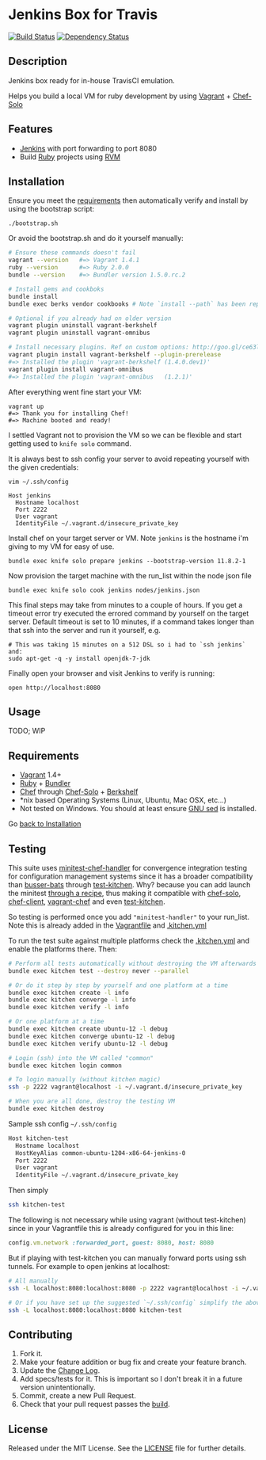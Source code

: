 # Jenkins Box for Travis

[![Build Status][BS img]][Build Status]
[![Dependency Status][DS img]][Dependency Status]

## Description

Jenkins box ready for in-house TravisCI emulation.

Helps you build a local VM for ruby development by using [Vagrant][] + [Chef-Solo][]

## Features

- [Jenkins][] with port forwarding to port 8080
- Build [Ruby][] projects using [RVM][]

## Installation

Ensure you meet the [requirements](#requirements) then automatically verify and install by using the bootstrap script:

    ./bootstrap.sh

Or avoid the bootstrap.sh and do it yourself manually:

```sh
# Ensure these commands doesn't fail
vagrant --version   #=> Vagrant 1.4.1
ruby --version      #=> Ruby 2.0.0
bundle --version    #=> Bundler version 1.5.0.rc.2

# Install gems and cookboks
bundle install
bundle exec berks vendor cookbooks # Note `install --path` has been replaced with `vendor` as of berkshelf >= 3

# Optional if you already had on older version
vagrant plugin uninstall vagrant-berkshelf
vagrant plugin uninstall vagrant-omnibus

# Install necessary plugins. Ref on custom options: http://goo.gl/ce63lQ and http://goo.gl/gqMXbn
vagrant plugin install vagrant-berkshelf --plugin-prerelease
#=> Installed the plugin 'vagrant-berkshelf (1.4.0.dev1)'
vagrant plugin install vagrant-omnibus
#=> Installed the plugin 'vagrant-omnibus   (1.2.1)'
```

After everything went fine start your VM:

    vagrant up
    #=> Thank you for installing Chef!
    #=> Machine booted and ready!

I settled Vagrant not to provision the VM so we can be flexible and start getting used to `knife solo` command.

It is always best to ssh config your server to avoid repeating yourself with the given credentials:

    vim ~/.ssh/config

    Host jenkins
      Hostname localhost
      Port 2222
      User vagrant
      IdentityFile ~/.vagrant.d/insecure_private_key

Install chef on your target server or VM. Note `jenkins` is the hostname i'm giving to my VM for easy of use.

    bundle exec knife solo prepare jenkins --bootstrap-version 11.8.2-1

Now provision the target machine with the run_list within the node json file

    bundle exec knife solo cook jenkins nodes/jenkins.json

This final steps may take from minutes to a couple of hours. If you get a timeout error try executed the errored command by yourself on the target server. Default timeout is set to 10 minutes, if a command takes longer than that ssh into the server and run it yourself, e.g.

    # This was taking 15 minutes on a 512 DSL so i had to `ssh jenkins` and:
    sudo apt-get -q -y install openjdk-7-jdk

Finally open your browser and visit Jenkins to verify is running:

    open http://localhost:8080

## Usage

TODO; WIP

## Requirements

- [Vagrant][] 1.4+
- [Ruby][] + [Bundler][]
- [Chef][] through [Chef-Solo][] + [Berkshelf][]
- *nix based Operating Systems (Linux, Ubuntu, Mac OSX, etc...)
- Not tested on Windows. You should at least ensure [GNU sed][] is installed.

Go [back to Installation](#installation)

## Testing

This suite uses [minitest-chef-handler][] for convergence integration testing for configuration management systems since it has a broader compatibility than [busser-bats][] through [test-kitchen][]. Why? because you can add launch the minitest [through a recipe][minitest-chef-handler#usage], thus making it compatible with [chef-solo][Chef-Solo], [chef-client][], [vagrant-chef][] and even [test-kitchen][].

So testing is performed once you add `"minitest-handler"` to your run_list. Note this is already added in the [Vagrantfile](Vagrantfile#L49) and [.kitchen.yml](.kitchen.yml#L36)

To run the test suite against multiple platforms check the [.kitchen.yml](.kitchen.yml) and enable the platforms there.
Then:

```bash
# Perform all tests automatically without destroying the VM afterwards
bundle exec kitchen test --destroy never --parallel

# Or do it step by step by yourself and one platform at a time
bundle exec kitchen create -l info
bundle exec kitchen converge -l info
bundle exec kitchen verify -l info

# Or one platform at a time
bundle exec kitchen create ubuntu-12 -l debug
bundle exec kitchen converge ubuntu-12 -l debug
bundle exec kitchen verify ubuntu-12 -l debug

# Login (ssh) into the VM called "common"
bundle exec kitchen login common

# To login manually (without kitchen magic)
ssh -p 2222 vagrant@localhost -i ~/.vagrant.d/insecure_private_key

# When you are all done, destroy the testing VM
bundle exec kitchen destroy
```

Sample ssh config `~/.ssh/config`

```bash
Host kitchen-test
  Hostname localhost
  HostKeyAlias common-ubuntu-1204-x86-64-jenkins-0
  Port 2222
  User vagrant
  IdentityFile ~/.vagrant.d/insecure_private_key
```

Then simply

```bash
ssh kitchen-test
```

The following is not necessary while using vagrant (without test-kitchen) since in your Vagrantfile this is already configured for you in this line:

```ruby
config.vm.network :forwarded_port, guest: 8080, host: 8080
```

But if playing with test-kitchen you can manually forward ports using ssh tunnels. For example to open jenkins at localhost:

```bash
# All manually
ssh -L localhost:8080:localhost:8080 -p 2222 vagrant@localhost -i ~/.vagrant.d/insecure_private_key

# Or if you have set up the suggested `~/.ssh/config` simplify the above line into this:
ssh -L localhost:8080:localhost:8080 kitchen-test
```

## Contributing

1. Fork it.
2. Make your feature addition or bug fix and create your feature branch.
3. Update the [Change Log][].
3. Add specs/tests for it. This is important so I don't break it in a future version unintentionally.
4. Commit, create a new Pull Request.
5. Check that your pull request passes the [build][travis pull requests].

## License

Released under the MIT License. See the [LICENSE][] file for further details.


[Jenkins]:    http://jenkins-ci.org/
[Vagrant]:    http://www.vagrantup.com/
[Bundler]:    http://bundler.io/
[Chef]:       http://www.opscode.com/chef/
[Chef-Solo]:  http://docs.vagrantup.com/v2/provisioning/chef_solo.html
[Berkshelf]:  http://berkshelf.com/
[Ruby]:       http://www.ruby-lang.org/
[RVM]:        http://rvm.io/
[GNU sed]:    http://gnuwin32.sourceforge.net/packages/sed.htm
[LICENSE]: LICENSE.md

[Change Log]: CHANGELOG.md

<!-- [RubyGems]: https://rubygems.org/gems/jenkins_box -->
<!-- [Documentation]: http://rubydoc.info/gems/jenkins_box -->
[Source]: https://github.com/elgalu/jenkins_box
[Bugtracker]: https://github.com/elgalu/jenkins_box/issues

[travis pull requests]: https://travis-ci.org/elgalu/jenkins_box/pull_requests

<!-- [Gem Version]: https://rubygems.org/gems/jenkins_box -->
[Build Status]: https://travis-ci.org/elgalu/jenkins_box
[Dependency Status]: https://gemnasium.com/elgalu/jenkins_box
[Code Climate]: https://codeclimate.com/github/elgalu/jenkins_box
<!-- [Coverage Status]: https://coveralls.io/r/elgalu/jenkins_box -->

<!-- [GV img]: https://badge.fury.io/rb/jenkins_box.png -->
[BS img]: https://travis-ci.org/elgalu/jenkins_box.png
[DS img]: https://gemnasium.com/elgalu/jenkins_box.png
[CC img]: https://codeclimate.com/github/elgalu/jenkins_box.png
<!-- [CS img]: https://coveralls.io/repos/elgalu/jenkins_box/badge.png?branch=master -->

[test-kitchen]: https://github.com/test-kitchen/test-kitchen
[minitest-chef-handler]: https://github.com/calavera/minitest-chef-handler
[busser-bats]: https://github.com/test-kitchen/busser-bats
[minitest-chef-handler#usage]: https://github.com/calavera/minitest-chef-handler#usage
[chef-client]: http://docs.opscode.com/chef_client.html
[vagrant-chef]: http://docs.vagrantup.com/v2/provisioning/chef_solo.html

